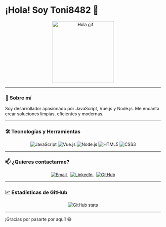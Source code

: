 # ¡Hola! Soy Toni8482 👋

<p align="center">
  <img src="https://media.giphy.com/media/VbnUQpnihPSIgIXuZv/giphy.gif" width="200" alt="Hola gif" />
</p>

---

### 🚀 Sobre mí

Soy desarrollador apasionado por JavaScript, Vue.js y Node.js. Me encanta crear soluciones limpias, eficientes y modernas.

---

### 🛠 Tecnologías y Herramientas

<p align="center">
  <img alt="JavaScript" src="https://img.shields.io/badge/JavaScript-F7DF1E?style=for-the-badge&logo=javascript&logoColor=black" />
  <img alt="Vue.js" src="https://img.shields.io/badge/Vue.js-35495E?style=for-the-badge&logo=vue.js&logoColor=4FC08D" />
  <img alt="Node.js" src="https://img.shields.io/badge/Node.js-339933?style=for-the-badge&logo=node.js&logoColor=white" />
  <img alt="HTML5" src="https://img.shields.io/badge/HTML5-E34F26?style=for-the-badge&logo=html5&logoColor=white" />
  <img alt="CSS3" src="https://img.shields.io/badge/CSS3-1572B6?style=for-the-badge&logo=css3&logoColor=white" />
</p>

---

### 📫 ¿Quieres contactarme?

<p align="center">
  <a href="mailto:tu-email@ejemplo.com">
    <img src="https://img.shields.io/badge/Email-D14836?style=for-the-badge&logo=gmail&logoColor=white" alt="Email" />
  </a>
  &nbsp;
  <a href="https://linkedin.com/in/tu-linkedin" target="_blank" rel="noopener">
    <img src="https://img.shields.io/badge/LinkedIn-0A66C2?style=for-the-badge&logo=linkedin&logoColor=white" alt="LinkedIn" />
  </a>
  &nbsp;
  <a href="https://github.com/Toni8482" target="_blank" rel="noopener">
    <img src="https://img.shields.io/badge/GitHub-181717?style=for-the-badge&logo=github&logoColor=white" alt="GitHub" />
  </a>
</p>

---

### 📈 Estadísticas de GitHub

<p align="center">
  <img src="https://github-readme-stats.vercel.app/api?username=Toni8482&show_icons=true&hide_border=true&theme=radical" alt="GitHub stats" />
</p>

---

¡Gracias por pasarte por aquí! 😄

